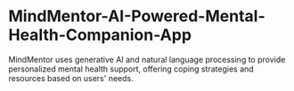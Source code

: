 # MindMentor-AI-Powered-Mental-Health-Companion-App
MindMentor uses generative AI and natural language processing to provide personalized mental health support, offering coping strategies and resources based on users' needs.
